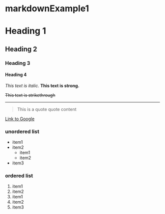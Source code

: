 # markdownExample1
# Heading 1
## Heading 2
### Heading 3
#### Heading 4


_This text is italic._
**This text is strong.**

~~This text is strikethrough~~
<!-- use --- as a horizontal line-->
---

> This is a quote
> quote content

[Link to Google](https://google.com) 

### unordered list
* item1
* item2
  * item1
  * item2
* item3
### ordered list
1. item1
1. item2
 1. item1
 1. item2
1. item3

